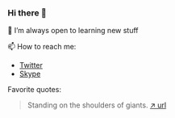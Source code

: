 ### Hi there 👋

🌱 I’m always open to learning new stuff

📫 How to reach me: 
* [Twitter](https://twitter.com/danielturus)
* [Skype](https://join.skype.com/invite/lxaJv2eUEgTt)

Favorite quotes:
> Standing on the shoulders of giants. [↗️ url](https://en.wikipedia.org/wiki/Standing_on_the_shoulders_of_giants)

